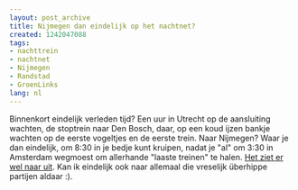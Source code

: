 ```yaml
---
layout: post_archive
title: Nijmegen dan eindelijk op het nachtnet?
created: 1242047088
tags:
- nachttrein
- nachtnet
- Nijmegen
- Randstad
- GroenLinks
lang: nl
---
```

Binnenkort eindelijk verleden tijd? Een uur in Utrecht op de aansluiting wachten, de stoptrein naar Den Bosch, daar, op een koud ijzen bankje wachten op de eerste vogeltjes en de eerste trein. Naar Nijmegen? Waar je dan eindelijk, om 8:30 in je bedje kunt kruipen, nadat je "al" om 3:30 in Amsterdam wegmoest om allerhande "laaste treinen" te halen. [Het ziet er wel naar uit](http://nijmegen.groenlinks.nl/node/25828). Kan ik eindelijk ook naar allemaal die vreselijk überhippe partijen aldaar :).
